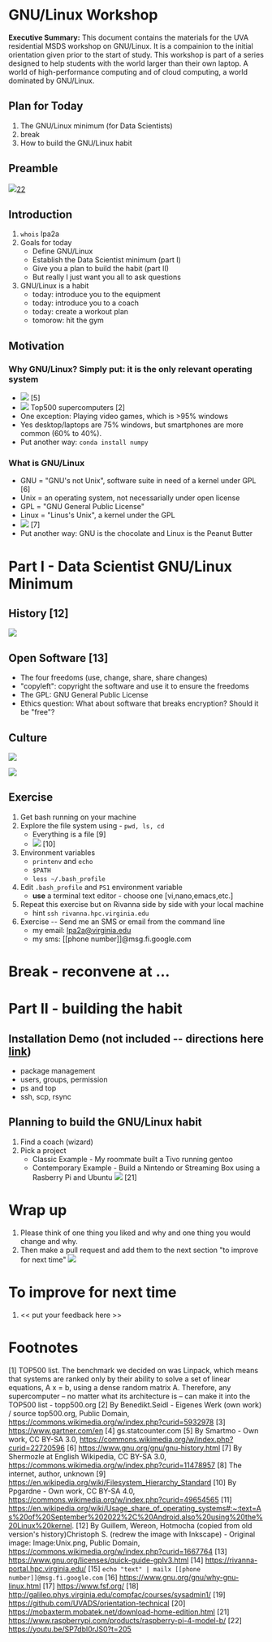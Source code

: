# GNU/Linux Workshop
**Executive Summary:** This document contains the materials for the UVA residential MSDS workshop on GNU/Linux. It is a compainion to the initial orientation given prior to the start of study. This workshop is part of a series designed to help students with the world larger than their own laptop. A world of high-performance computing and of cloud computing, a world dominated by GNU/Linux.

## Plan for Today
1. The GNU/Linux minimum (for Data Scientists)
2. break
3. How to build the GNU/Linux habit

## Preamble
![](baby-george.png)[22](https://youtu.be/SP7dbl0rJS0?t=205)

## Introduction
1. `whois` lpa2a
2. Goals for today
    * Define GNU/Linux
    * Establish the Data Scientist minimum (part I)
    * Give you a plan to build the habit (part II)
    * But really I just want you all to ask questions
3. GNU/Linux is a habit
    * today: introduce you to the equipment
    * today: introduce you to a coach
    * today: create a workout plan
    * tomorow: hit the gym


## Motivation

### Why GNU/Linux? Simply put: it is the only relevant operating system
  * ![](World_Wide_Smartphone_Sales.png) [5]
  * ![](Operating_systems_used_on_top_500_supercomputers.svg) Top500 supercomputers [2]
  * One exception: Playing video games, which is >95% windows
  * Yes desktop/laptops are 75% windows, but smartphones are more common (60% to 40%).
  * Put another way: `conda install numpy`

### What is GNU/Linux

  * GNU = "GNU's not Unix", software suite in need of a kernel under GPL [6]
  * Unix = an operating system, not necessarially under open license
  * GPL = "GNU General Public License"
  * Linux = "Linus's Unix", a kernel under the GPL
  * ![](Linux_0_12.jpg) [7]
  * Put another way: GNU is the chocolate and Linux is the Peanut Butter

# Part I - Data Scientist GNU/Linux Minimum

## History [12]
![](Unix_timeline.en.svg) 
## Open Software [13]
* The four freedoms (use, change, share, share changes)
* "copyleft": copyright the software and use it to ensure the freedoms
* The GPL: GNU General Public License
* Ethics question: What about software that breaks encryption? Should it be "free"?

## Culture
![](linux-culture1.jpg)

![](linux-culture2.jpg)

## Exercise
1. Get bash running on your machine
2. Explore the file system using - `pwd, ls, cd`
    * Everything is a file [9]
    * ![](Standard-unix-filesystem-hierarchy.svg) [10]
3. Environment variables
    * `printenv` and `echo`
    * `$PATH`
    * `less ~/.bash_profile`
4. Edit `.bash_profile` and `PS1` environment variable
    * **use** a terminal text editor - choose one [vi,nano,emacs,etc.]
5. Repeat this exercise but on Rivanna side by side with your local machine
    * hint `ssh rivanna.hpc.virginia.edu`
5. Exercise -- Send me an SMS or email from the command line
    * my email: lpa2a@virginia.edu
    * my sms: [[phone number]]@msg.fi.google.com

# Break - reconvene at ...

# Part II - building the habit

## Installation Demo (not included -- directions here [link](https://ubuntu.com/tutorials/install-ubuntu-desktop#1-overview))
* package management
* users, groups, permission
* ps and top
* ssh, scp, rsync

## Planning to build the GNU/Linux habit
1. Find a coach (wizard)
2. Pick a project
    * Classic Example - My roommate built a Tivo running gentoo
    * Contemporary Example - Build a Nintendo or Streaming Box using a Rasberry Pi and Ubuntu ![](rasp.png) [21]

# Wrap up
1. Please think of one thing you liked and why and one thing you would change and why.
2. Then make a pull request and add them to the next section "to improve for next time"
![](swanson-please.png)

# To improve for next time
1. << put your feedback here >>

# Footnotes
[1]  TOP500 list. The benchmark we decided on was Linpack, which means that systems are ranked only by their ability to solve a set of linear equations, A x = b, using a dense random matrix A. Therefore, any supercomputer – no matter what its architecture is – can make it into the TOP500 list - topp500.org
[2] By Benedikt.Seidl - Eigenes Werk (own work) / source top500.org, Public Domain, https://commons.wikimedia.org/w/index.php?curid=5932978
[3] https://www.gartner.com/en
[4] gs.statcounter.com
[5] By Smartmo - Own work, CC BY-SA 3.0, https://commons.wikimedia.org/w/index.php?curid=22720596
[6] https://www.gnu.org/gnu/gnu-history.html
[7] By Shermozle at English Wikipedia, CC BY-SA 3.0, https://commons.wikimedia.org/w/index.php?curid=11478957
[8] The internet, author, unknown
[9] https://en.wikipedia.org/wiki/Filesystem_Hierarchy_Standard
[10] By Ppgardne - Own work, CC BY-SA 4.0, https://commons.wikimedia.org/w/index.php?curid=49654565
[11] https://en.wikipedia.org/wiki/Usage_share_of_operating_systems#:~:text=As%20of%20September%202022%2C%20Android,also%20using%20the%20Linux%20kernel.
[12] By Guillem, Wereon, Hotmocha (copied from old version&#039;s history)Christoph S. (redrew the image with Inkscape) - Original image: Image:Unix.png, Public Domain, https://commons.wikimedia.org/w/index.php?curid=1667764
[13] https://www.gnu.org/licenses/quick-guide-gplv3.html
[14] https://rivanna-portal.hpc.virginia.edu/
[15] `echo "text" | mailx [[phone number]]@msg.fi.google.com`
[16] https://www.gnu.org/gnu/why-gnu-linux.html 
[17] https://www.fsf.org/ 
[18] http://galileo.phys.virginia.edu/compfac/courses/sysadmin1/ 
[19] https://github.com/UVADS/orientation-technical 
[20] https://mobaxterm.mobatek.net/download-home-edition.html
[21] https://www.raspberrypi.com/products/raspberry-pi-4-model-b/
[22] https://youtu.be/SP7dbl0rJS0?t=205

